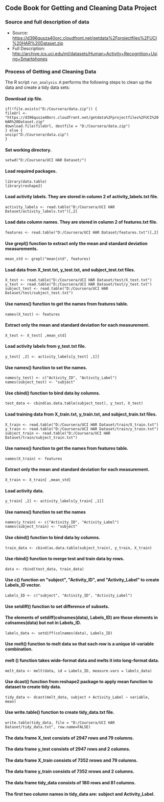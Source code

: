 ## Code Book for Getting and Cleaning Data Project  

### Source and full description of data

 - Source: https://d396qusza40orc.cloudfront.net/getdata%2Fprojectfiles%2FUCI%20HAR%20Dataset.zip  
 - Full Description: http://archive.ics.uci.edu/ml/datasets/Human+Activity+Recognition+Using+Smartphones  

	
### Process of Getting and Cleaning Data

The R script `run_analysis.R` performs the following steps to clean up the data and create a tidy data sets:

#### Download zip file.

`if(!file.exists("D:/Coursera/data.zip")) {`  
`fileUrl <- "https://d396qusza40orc.cloudfront.net/getdata%2Fprojectfiles%2FUCI%20HAR%20Dataset.zip"`  
`download.file(fileUrl, destfile = "D:/Coursera/data.zip")`  
`} else {`  
  `unzip("D:/Coursera/data.zip")`  
`}`  

#### Set working directory.
`setwd("D:/Coursera/UCI HAR Dataset/")`  

#### Load required packages. 
`library(data.table)`  
`library(reshape2)`  

#### Load activity labels. They are stored in column 2 of activity_labels.txt file.
`activity_labels <- read.table("D:/Coursera/UCI HAR Dataset/activity_labels.txt")[,2]`  

#### Load data column names. They are stored in column 2 of features.txt file.
`features <- read.table("D:/Coursera/UCI HAR Dataset/features.txt")[,2]`  

#### Use grepl() function to extract only the mean and standard deviation measurements.
`mean_std <- grepl("mean|std", features)`  

#### Load data from X_test.txt, y_test.txt, and subject_test.txt files.
`X_test <- read.table("D:/Coursera/UCI HAR Dataset/test/X_test.txt")`  
`y_test <- read.table("D:/Coursera/UCI HAR Dataset/test/y_test.txt")`  
`subject_test <- read.table("D:/Coursera/UCI HAR Dataset/test/subject_test.txt")`  

#### Use names() function to get the names from features table.
`names(X_test) <- features`  

#### Extract only the mean and standard deviation for each measurement.
`X_test <- X_test[ ,mean_std]`  

#### Load activity labels from y_test.txt file.
`y_test[ ,2] <- activity_labels[y_test[ ,1]]`  

#### Use names() function to set the names. 
`names(y_test) <- c("Activity_ID", "Activity_Label")`  
`names(subject_test) <- "subject"`  

#### Use cbind() function to bind data by columns.
`test_data <- cbind(as.data.table(subject_test), y_test, X_test)`  

#### Load training data from X_train.txt, y_train.txt, and subject_train.txt files.
`X_train <- read.table("D:/Coursera/UCI HAR Dataset/train/X_train.txt")`  
`y_train <- read.table("D:/Coursera/UCI HAR Dataset/train/y_train.txt")`  
`subject_train <- read.table("D:/Coursera/UCI HAR Dataset/train/subject_train.txt")`  

#### Use names() function to get the names from features table.
`names(X_train) <- features`  

#### Extract only the mean and standard deviation for each measurement.
`X_train <- X_train[ ,mean_std]`  

#### Load activity data.
`y_train[ ,2] <- activity_labels[y_train[ ,1]]`  

#### Use names() function to set the names
`names(y_train) <- c("Activity_ID", "Activity_Label")`  
`names(subject_train) <- "subject"`  

#### Use cbind() function to bind data by columns.
`train_data <- cbind(as.data.table(subject_train), y_train, X_train)`  

#### Use rbind() function to merge test and train data by rows.
`data <- rbind(test_data, train_data)`  

#### Use c() function on "subject", "Activity_ID", and "Activity_Label" to create Labels_ID vector.
`Labels_ID <- c("subject", "Activity_ID", "Activity_Label")`  

#### Use setdiff() function to set difference of subsets.
#### The elements of setdiff(colnames(data), Labels_ID) are those elements in colnames(data) but not in Labels_ID.
`labels_data <- setdiff(colnames(data), Labels_ID)`  

#### Use melt() function to melt data so that each row is a unique id-variable combination.
#### melt () function takes wide-format data and melts it into long-format data.
`melt_data <- melt(data, id = Labels_ID, measure.vars = labels_data)`  

#### Use dcast() function from reshape2 package to apply mean function to dataset to create tidy data.
`tidy_data <- dcast(melt_data, subject + Activity_Label ~ variable, mean)`  

#### Use write.table() function to create tidy_data.txt file.
`write.table(tidy_data, file = "D:/Coursera/UCI HAR Dataset/tidy_data.txt", row.name=FALSE)`  

#### The data frame X_test consists of 2947 rows and 79 columns.
#### The data frame y_test consists of 2947 rows and 2 columns.
#### The data frame X_train consists of 7352 nrows and 79 columns.
#### The data frame y_train consists of 7352 nrows and 2 columns.
#### The data frame tidy_data consists of 180 rows and 81 columns.
#### The first two column names in tidy_data are: subject and Activity_Label.
